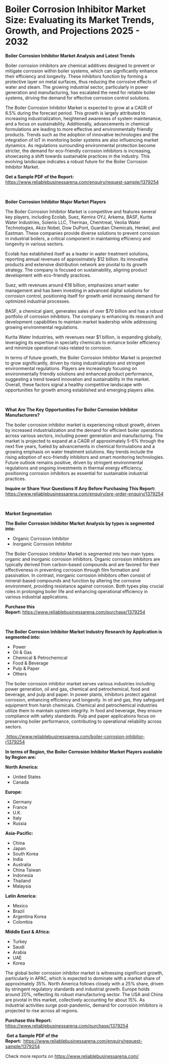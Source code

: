 <p><h1>Boiler Corrosion Inhibitor Market Size: Evaluating its Market Trends, Growth, and Projections 2025 - 2032</h1></p><p><strong>Boiler Corrosion Inhibitor Market Analysis and Latest Trends</strong></p>
<p><p>Boiler corrosion inhibitors are chemical additives designed to prevent or mitigate corrosion within boiler systems, which can significantly enhance their efficiency and longevity. These inhibitors function by forming a protective layer on metal surfaces, thus reducing the corrosive effects of water and steam. The growing industrial sector, particularly in power generation and manufacturing, has escalated the need for reliable boiler systems, driving the demand for effective corrosion control solutions.</p><p>The Boiler Corrosion Inhibitor Market is expected to grow at a CAGR of 6.5% during the forecast period. This growth is largely attributed to increasing industrialization, heightened awareness of system maintenance, and a focus on sustainability. Additionally, advancements in chemical formulations are leading to more effective and environmentally friendly products. Trends such as the adoption of innovative technologies and the integration of IoT in monitoring boiler systems are also influencing market dynamics. As regulations surrounding environmental protection become stricter, the demand for eco-friendly corrosion inhibitors is increasing, showcasing a shift towards sustainable practices in the industry. This evolving landscape indicates a robust future for the Boiler Corrosion Inhibitor Market.</p></p>
<p><strong>Get a Sample PDF of the Report:&nbsp;</strong> <a href="https://www.reliablebusinessarena.com/enquiry/request-sample/1379254?utm_campaign=1892&utm_medium=2&utm_source=Github&utm_content=ia&utm_term=01042025&utm_id=boiler-corrosion-inhibitor">https://www.reliablebusinessarena.com/enquiry/request-sample/1379254</a></p>
<p>&nbsp;</p>
<p><strong>Boiler Corrosion Inhibitor Major Market Players</strong></p>
<p><p>The Boiler Corrosion Inhibitor Market is competitive and features several key players, including Ecolab, Suez, Kemira OYJ, Arkema, BASF, Kurita Water Industries, Solenis LLC, Thermax, Chemtreat, Veolia Water Technologies, Akzo Nobel, Dow DuPont, Guardian Chemicals, Henkel, and Eastman. These companies provide diverse solutions to prevent corrosion in industrial boilers, a critical component in maintaining efficiency and longevity in various sectors.</p><p>Ecolab has established itself as a leader in water treatment solutions, reporting annual revenues of approximately $12 billion. Its innovative products and extensive distribution network are pivotal to its growth strategy. The company is focused on sustainability, aligning product development with eco-friendly practices.</p><p>Suez, with revenues around €18 billion, emphasizes smart water management and has been investing in advanced digital solutions for corrosion control, positioning itself for growth amid increasing demand for optimized industrial processes. </p><p>BASF, a chemical giant, generates sales of over $70 billion and has a robust portfolio of corrosion inhibitors. The company is enhancing its research and development capabilities to maintain market leadership while addressing growing environmental regulations.</p><p>Kurita Water Industries, with revenues near $1 billion, is expanding globally, leveraging its expertise in specialty chemicals to enhance boiler efficiency and minimize operational risks related to corrosion.</p><p>In terms of future growth, the Boiler Corrosion Inhibitor Market is projected to grow significantly, driven by rising industrialization and stringent environmental regulations. Players are increasingly focusing on environmentally friendly solutions and enhanced product performance, suggesting a trend toward innovation and sustainability in the market. Overall, these factors signal a healthy competitive landscape with opportunities for growth among established and emerging players alike.</p></p>
<p>&nbsp;</p>
<p><strong>What Are The Key Opportunities For Boiler Corrosion Inhibitor Manufacturers?</strong></p>
<p><p>The boiler corrosion inhibitor market is experiencing robust growth, driven by increased industrialization and the demand for efficient boiler operations across various sectors, including power generation and manufacturing. The market is projected to expand at a CAGR of approximately 5-6% through the next five years, fueled by advancements in chemical formulations and a growing emphasis on water treatment solutions. Key trends include the rising adoption of eco-friendly inhibitors and smart monitoring technologies. Future outlook remains positive, driven by stringent environmental regulations and ongoing investments in thermal energy efficiency, positioning corrosion inhibitors as essential for sustainable industrial practices.</p></p>
<p><strong>Inquire or Share Your Questions If Any Before Purchasing This Report:</strong> <a href="https://www.reliablebusinessarena.com/enquiry/pre-order-enquiry/1379254?utm_campaign=1892&utm_medium=2&utm_source=Github&utm_content=ia&utm_term=01042025&utm_id=boiler-corrosion-inhibitor">https://www.reliablebusinessarena.com/enquiry/pre-order-enquiry/1379254</a></p>
<p>&nbsp;</p>
<p><strong>Market Segmentation</strong></p>
<p><strong>The Boiler Corrosion Inhibitor Market Analysis by types is segmented into:</strong></p>
<p><ul><li>Organic Corrosion Inhibitor</li><li>Inorganic Corrosion Inhibitor</li></ul></p>
<p><p>The Boiler Corrosion Inhibitor Market is segmented into two main types: organic and inorganic corrosion inhibitors. Organic corrosion inhibitors are typically derived from carbon-based compounds and are favored for their effectiveness in preventing corrosion through film formation and passivation. In contrast, inorganic corrosion inhibitors often consist of mineral-based compounds and function by altering the corrosive environment, providing resistance against corrosion. Both types play crucial roles in prolonging boiler life and enhancing operational efficiency in various industrial applications.</p></p>
<p><strong>Purchase this Report:&nbsp;</strong><a href="https://www.reliablebusinessarena.com/purchase/1379254?utm_campaign=1892&utm_medium=2&utm_source=Github&utm_content=ia&utm_term=01042025&utm_id=boiler-corrosion-inhibitor">https://www.reliablebusinessarena.com/purchase/1379254</a></p>
<p>&nbsp;</p>
<p><strong>The Boiler Corrosion Inhibitor Market Industry Research by Application is segmented into:</strong></p>
<p><ul><li>Power</li><li>Oil & Gas</li><li>Chemical & Petrochemical</li><li>Food & Beverage</li><li>Pulp & Paper</li><li>Others</li></ul></p>
<p><p>The boiler corrosion inhibitor market serves various industries including power generation, oil and gas, chemical and petrochemical, food and beverage, and pulp and paper. In power plants, inhibitors protect against corrosion, enhancing efficiency and longevity. In oil and gas, they safeguard equipment from harsh chemicals. Chemical and petrochemical industries utilize them to maintain system integrity. In food and beverage, they ensure compliance with safety standards. Pulp and paper applications focus on preserving boiler performance, contributing to operational reliability across sectors.</p></p>
<p><a href="https://www.reliablebusinessarena.com/boiler-corrosion-inhibitor-r1379254?utm_campaign=1892&utm_medium=2&utm_source=Github&utm_content=ia&utm_term=01042025&utm_id=boiler-corrosion-inhibitor">&nbsp;https://www.reliablebusinessarena.com/boiler-corrosion-inhibitor-r1379254</a></p>
<p><strong>In terms of Region, the Boiler Corrosion Inhibitor Market Players available by Region are:</strong></p>
<p>
    <p> <strong> North America: </strong>
        <ul>
            <li>United States</li>
            <li>Canada</li>
        </ul>
        </p> 
    <p> <strong> Europe: </strong>
        <ul>
            <li>Germany</li>
            <li>France</li>
            <li>U.K.</li>
            <li>Italy</li>
            <li>Russia</li>
        </ul>
        </p> 
    <p> <strong> Asia-Pacific: </strong>
        <ul>
            <li>China</li>
            <li>Japan</li>
            <li>South Korea</li>
            <li>India</li>
            <li>Australia</li>
            <li>China Taiwan</li>
            <li>Indonesia</li>
            <li>Thailand</li>
            <li>Malaysia</li>
        </ul>
        </p> 
    <p> <strong> Latin America: </strong>
        <ul>
            <li>Mexico</li>
            <li>Brazil</li>
            <li>Argentina Korea</li>
            <li>Colombia</li>
        </ul>
        </p> 
    <p> <strong> Middle East & Africa: </strong>
        <ul>
            <li>Turkey</li>
            <li>Saudi</li>
            <li>Arabia</li>
            <li>UAE</li>
            <li>Korea</li>
        </ul>
    </p>
    </p>
<p><p>The global boiler corrosion inhibitor market is witnessing significant growth, particularly in APAC, which is expected to dominate with a market share of approximately 35%. North America follows closely with a 25% share, driven by stringent regulatory standards and industrial growth. Europe holds around 20%, reflecting its robust manufacturing sector. The USA and China are pivotal in this market, collectively accounting for about 15%. As industrial activities surge post-pandemic, demand for corrosion inhibitors is projected to rise across all regions.</p></p>
<p><strong>Purchase this Report: </strong><a href="https://www.reliablebusinessarena.com/purchase/1379254?utm_campaign=1892&utm_medium=2&utm_source=Github&utm_content=ia&utm_term=01042025&utm_id=boiler-corrosion-inhibitor">https://www.reliablebusinessarena.com/purchase/1379254</a></p>
<p>&nbsp;<strong>Get a Sample PDF of the Report:&nbsp;&nbsp;</strong><a href="https://www.reliablebusinessarena.com/enquiry/request-sample/1379254?utm_campaign=1892&utm_medium=2&utm_source=Github&utm_content=ia&utm_term=01042025&utm_id=boiler-corrosion-inhibitor">https://www.reliablebusinessarena.com/enquiry/request-sample/1379254</a></p>
<p><strong></strong></p>
<p>Check more reports on <a href="https://www.reliablebusinessarena.com/?utm_campaign=1892&utm_medium=2&utm_source=Github&utm_content=ia&utm_term=01042025&utm_id=boiler-corrosion-inhibitor">https://www.reliablebusinessarena.com/</a></p>